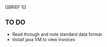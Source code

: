 [[BRIEF 1]]
## TO DO ##
- Read through and note standard data format
- Install java VM to view invoices 
